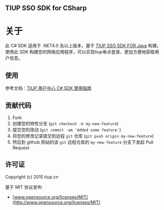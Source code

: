 ## TIUP SSO SDK for CSharp

# 关于
 
此 C# SDK 适用于 .NET4.0 及以上版本，基于 [TIUP SSO SDK FOR Java](http://git.tiup.us/usercenter/cn.tiup.uc.sso) 构建。使用此 SDK 构建您的网络应用程序，可以实现tiup单点登录，更加方便地获取用户信息。

## 使用

参考文档：[TIUP 用户中心 C# SDK 使用指南](https://github.com/tiup/tiup-sso-sdk-csharp/tree/master/docs)

## 贡献代码

1. Fork
2. 创建您的特性分支 (`git checkout -b my-new-feature`)
3. 提交您的改动 (`git commit -am 'Added some feature'`)
4. 将您的修改记录提交到远程 `git` 仓库 (`git push origin my-new-feature`)
5. 然后到 github 网站的该 `git` 远程仓库的 `my-new-feature` 分支下发起 Pull Request

## 许可证

Copyright (c) 2015 tiup.cn

基于 MIT 协议发布:

* [www.opensource.org/licenses/MIT](http://www.opensource.org/licenses/MIT)
